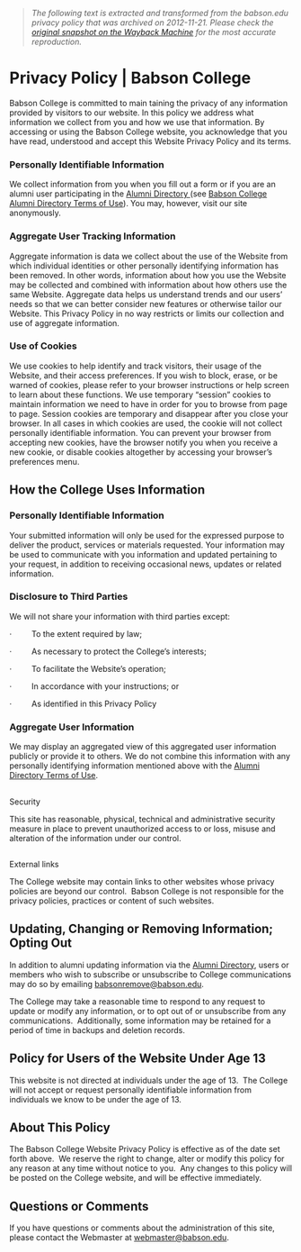 > *The following text is extracted and transformed from the babson.edu privacy policy that was archived on 2012-11-21. Please check the [original snapshot on the Wayback Machine](https://web.archive.org/web/20121121094601id_/http%3A//www.babson.edu/privacy-policy/Pages/default.aspx) for the most accurate reproduction.*

# Privacy Policy | Babson College

Babson College is committed to main taining the privacy of any information provided by visitors to our website. In this policy we address what information we collect from you and how we use that information. By accessing or using the Babson College website, you acknowledge that you have read, understood and accept this Website Privacy Policy and its terms. 

### Personally Identifiable Information 

We collect information from you when you fill out a form or if you are an alumni user participating in the [Alumni Directory ](https://web.archive.org/alumni/directory/Pages/home.aspx "Alumni Directory")(see [Babson College Alumni Directory Terms of Use](https://web.archive.org/alumni/directory/Pages/Terms-of-Use.aspx "Alumni Directory Terms of Use")). You may, however, visit our site anonymously. 

### Aggregate User Tracking Information 

Aggregate information is data we collect about the use of the Website from which individual identities or other personally identifying information has been removed. In other words, information about how you use the Website may be collected and combined with information about how others use the same Website. Aggregate data helps us understand trends and our users’ needs so that we can better consider new features or otherwise tailor our Website. This Privacy Policy in no way restricts or limits our collection and use of aggregate information. 

### Use of Cookies 

We use cookies to help identify and track visitors, their usage of the Website, and their access preferences. If you wish to block, erase, or be warned of cookies, please refer to your browser instructions or help screen to learn about these functions. We use temporary “session” cookies to maintain information we need to have in order for you to browse from page to page. Session cookies are temporary and disappear after you close your browser. In all cases in which cookies are used, the cookie will not collect personally identifiable information. You can prevent your browser from accepting new cookies, have the browser notify you when you receive a new cookie, or disable cookies altogether by accessing your browser’s preferences menu. 

## How the College Uses Information 

### Personally Identifiable Information 

Your submitted information will only be used for the expressed purpose to deliver the product, services or materials requested. Your information may be used to communicate with you information and updated pertaining to your request, in addition to receiving occasional news, updates or related information. 

### Disclosure to Third Parties 

We will not share your information with third parties except:

·         To the extent required by law;

·         As necessary to protect the College’s interests;

·         To facilitate the Website’s operation;

·         In accordance with your instructions; or

·         As identified in this Privacy Policy

### Aggregate User Information

We may display an aggregated view of this aggregated user information publicly or provide it to others. We do not combine this information with any personally identifying information mentioned above with the [Alumni Directory Terms of Use](https://web.archive.org/alumni/directory/Pages/Terms-of-Use.aspx "Alumni Directory Terms of Use").

## 

Security

This site has reasonable, physical, technical and administrative security measure in place to prevent unauthorized access to or loss, misuse and alteration of the information under our control. 

## 

External links

The College website may contain links to other websites whose privacy policies are beyond our control.  Babson College is not responsible for the privacy policies, practices or content of such websites.

## Updating, Changing or Removing Information; Opting Out

In addition to alumni updating information via the [Alumni Directory](https://web.archive.org/alumni/directory/Pages/home.aspx), users or members who wish to subscribe or unsubscribe to College communications may do so by emailing [babsonremove@babson.edu](mailto:babsonremove@babson.edu). 

The College may take a reasonable time to respond to any request to update or modify any information, or to opt out of or unsubscribe from any communications.  Additionally, some information may be retained for a period of time in backups and deletion records.

## Policy for Users of the Website Under Age 13

This website is not directed at individuals under the age of 13.  The College will not accept or request personally identifiable information from individuals we know to be under the age of 13.

## About This Policy

The Babson College Website Privacy Policy is effective as of the date set forth above.  We reserve the right to change, alter or modify this policy for any reason at any time without notice to you.  Any changes to this policy will be posted on the College website, and will be effective immediately.

## Questions or Comments

If you have questions or comments about the administration of this site, please contact the Webmaster at [webmaster@babson.edu](mailto:webmaster@babson.edu). 
